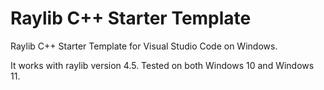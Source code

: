 # Raylib C++ Starter Template

Raylib C++ Starter Template for Visual Studio Code on Windows.

It works with raylib version 4.5.
Tested on both Windows 10 and Windows 11.



